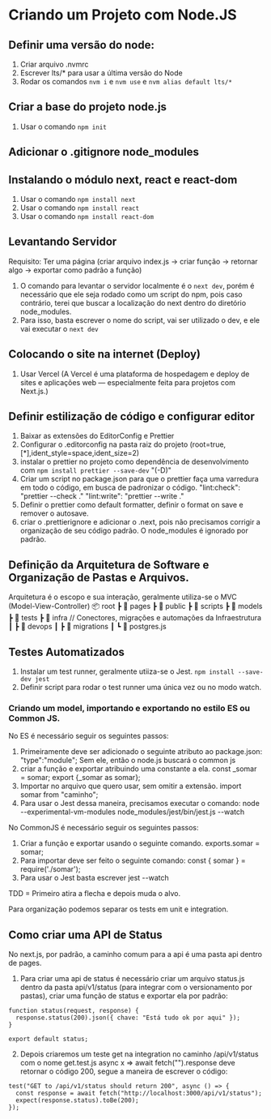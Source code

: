 # Criando um Projeto com Node.JS

## Definir uma versão do node:

1. Criar arquivo .nvmrc
2. Escrever lts/\* para usar a última versão do Node
3. Rodar os comandos `nvm i` e `nvm use` e `nvm alias default lts/*`

## Criar a base do projeto node.js

1. Usar o comando `npm init`

## Adicionar o .gitignore node_modules

## Instalando o módulo next, react e react-dom

1. Usar o comando `npm install next`
2. Usar o comando `npm install react`
3. Usar o comando `npm install react-dom`

## Levantando Servidor

Requisito: Ter uma página (criar arquivo index.js -> criar função -> retornar algo -> exportar como padrão a função)

1. O comando para levantar o servidor localmente é o `next dev`, porém é necessário que ele seja rodado como um script do npm, pois caso contrário, terei que buscar a localização do next dentro do diretório node_modules.
2. Para isso, basta escrever o nome do script, vai ser utilizado o dev, e ele vai executar o `next dev`

## Colocando o site na internet (Deploy)

1. Usar Vercel (A Vercel é uma plataforma de hospedagem e deploy de sites e aplicações web — especialmente feita para projetos com Next.js.)

## Definir estilização de código e configurar editor

1. Baixar as extensões do EditorConfig e Prettier
2. Configurar o .editorconfig na pasta raiz do projeto (root=true,[*],ident_style=space,ident_size=2)
3. instalar o prettier no projeto como dependência de desenvolvimento com `npm install prettier --save-dev` "(-D)"
4. Criar um script no package.json para que o prettier faça uma varredura em todo o código, em busca de padronizar o código. "lint:check": "prettier --check ." "lint:write": "prettier --write ."
5. Definir o prettier como default formatter, definir o format on save e remover o autosave.
6. criar o .prettierignore e adicionar o .next, pois não precisamos corrigir a organização de seu código padrão. O node_modules é ignorado por padrão.

## Definição da Arquitetura de Software e Organização de Pastas e Arquivos.

Arquitetura é o escopo e sua interação, geralmente utiliza-se o MVC (Model-View-Controller)
📦 root
┣ 📂 pages
┣ 📂 public
┣ 📂 scripts
┣ 📂 models
┣ 📂 tests
┣ 📂 infra // Conectores, migrações e automações da Infraestrutura
┃ ┣ 📂 devops
┃ ┣ 📂 migrations
┃ ┗ 📜 postgres.js

## Testes Automatizados

1. Instalar um test runner, geralmente utiiza-se o Jest. `npm install --save-dev jest`
2. Definir script para rodar o test runner uma única vez ou no modo watch.

### Criando um model, importando e exportando no estilo ES ou Common JS.

No ES é necessário seguir os seguintes passos:

1. Primeiramente deve ser adicionado o seguinte atributo ao package.json:
   "type":"module"; Sem ele, então o node.js buscará o common js
2. criar a função e exportar atribuindo uma constante a ela.
   const \_somar = somar;
   export {\_somar as somar};
3. Importar no arquivo que quero usar, sem omitir a extensão.
   import somar from "caminho";
4. Para usar o Jest dessa maneira, precisamos executar o comando:
   node --experimental-vm-modules node_modules/jest/bin/jest.js --watch

No CommonJS é necessário seguir os seguintes passos:

1. Criar a função e exportar usando o seguinte comando.
   exports.somar = somar;
2. Para importar deve ser feito o seguinte comando:
   const { somar } = require('./somar');
3. Para usar o Jest basta escrever
   jest --watch

TDD = Primeiro atira a flecha e depois muda o alvo.

Para organização podemos separar os tests em unit e integration.

## Como criar uma API de Status

No next.js, por padrão, a caminho comum para a api é uma pasta api dentro de pages.

1. Para criar uma api de status é necessário criar um arquivo status.js dentro da pasta api/v1/status (para integrar com o versionamento por pastas), criar uma função de status e exportar ela por padrão:

```
function status(request, response) {
  response.status(200).json({ chave: "Está tudo ok por aqui" });
}

export default status;
```

2. Depois criaremos um teste get na integration no caminho /api/v1/status com o nome get.test.js
   async x => await fetch("").response deve retornar o código 200, segue a maneira de escrever o código:

```
test("GET to /api/v1/status should return 200", async () => {
  const response = await fetch("http://localhost:3000/api/v1/status");
  expect(response.status).toBe(200);
});
```
